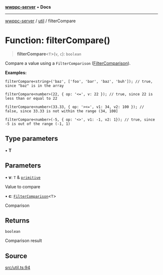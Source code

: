 [**wwppc-server**](../../README.md) • **Docs**

***

[wwppc-server](../../modules.md) / [util](../README.md) / filterCompare

# Function: filterCompare()

> **filterCompare**\<`T`\>(`v`, `c`): `boolean`

Compare a value using a `FilterComparison` ([FilterComparison](../type-aliases/FilterComparison.md)).

**Examples:**

```
filterCompare<string>('baz', ['foo', 'bar', 'baz', 'buh']); // true, since "baz" is in the array
```
```
filterCompare<number>(22, { op: '<=', v: 22 }); // true, since 22 is less than or equal to 22
```
```
filterCompare<number>(33.33, { op: '><=', v1: 34, v2: 100 }); // false, since 33.33 is not within the range (34, 100]
```
```
filterCompare<number>(-5, { op: '<>', v1: -1, v2: 1}); // true, since -5 is out of the range (-1, 1)
```

## Type parameters

• **T**

## Parameters

• **v**: `T` & [`primitive`](../type-aliases/primitive.md)

Value to compare

• **c**: [`FilterComparison`](../type-aliases/FilterComparison.md)\<`T`\>

Comparison

## Returns

`boolean`

Comparison result

## Source

[src/util.ts:94](https://github.com/WWPPC/WWPPC-server/blob/ad5cd9fce3d5cf381927c08c4923fceefb2a5362/src/util.ts#L94)
